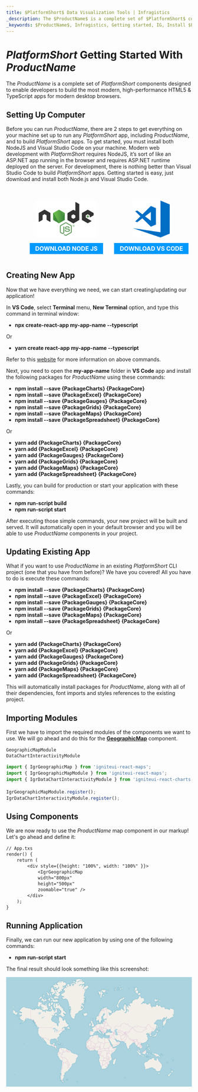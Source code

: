 ```yaml
---
title: $PlatformShort$ Data Visualization Tools | Infragistics
_description: The $ProductName$ is a complete set of $PlatformShort$ components designed to enable developers to build the most modern, high-performance HTML5 & TypeScript apps for modern desktop browsers.
_keywords: $ProductName$, Infragistics, Getting started, IG, Install $PlatformShort$
---
```

# $PlatformShort$ Getting Started With $ProductName$

The $ProductName$ is a complete set of $PlatformShort$ components designed to enable developers to build the most modern, high-performance HTML5 & TypeScript apps for modern desktop browsers.

## Setting Up Computer

Before you can run $ProductName$, there are 2 steps to get everything on your machine set up to run any $PlatformShort$ app, including $ProductName$, and to build $PlatformShort$ apps. To get started, you must install both NodeJS and Visual Studio Code on your machine. Modern web development with $PlatformShort$ requires NodeJS, it’s sort of like an ASP.NET app running in the browser and requires ASP.NET runtime deployed on the server. For development, there is nothing better than Visual Studio Code to build $PlatformShort$ apps. Getting started is easy, just download and install both Node.js and Visual Studio Code.

<div style="display:block;width:100%;margin:50px;">
    <div style="display:inline-block;width:45%;text-align:center;">
      <img src="../images/general/nodejs.svg"
           style="display:flex;max-height:100px;margin:auto auto 20px auto;" />
      <a target="_blank" href="https://nodejs.org/en/download/"
         style="color:white;background-color:#09f;text-decoration:none;font-weight:700;font-size:16px;padding: 5px 15px 5px 15px;">
        DOWNLOAD NODE JS
      </a>
    </div>
    <div style="display:inline-block;width:45%;text-align:center;">
      <img src="../images/general/vs-code.svg"
           style="display:flex;max-height:100px;margin:auto auto 20px auto;" />
      <a target="_blank" href="https://code.visualstudio.com/download"
         style="color:white;background-color:#09f;text-decoration:none;font-weight:700;font-size:16px;padding: 5px 15px 5px 15px;">
        DOWNLOAD VS CODE
      </a>
    </div>
</div>

## Creating New App

Now that we have everything we need, we can start creating/updating our application!

In **VS Code**, select **Terminal** menu, **New Terminal** option, and type this command in terminal window:


- **npx create-react-app my-app-name --typescript**

Or

- **yarn create react-app my-app-name --typescript**


Refer to this <a href="https://facebook.github.io/create-react-app/docs/adding-typescript" target="_blank">website</a> for more information on above commands.


Next, you need to open the **my-app-name** folder in **VS Code** app and install the following packages for $ProductName$ using these commands:

- **npm install --save {PackageCharts} {PackageCore}**
- **npm install --save {PackageExcel} {PackageCore}**
- **npm install --save {PackageGauges} {PackageCore}**
- **npm install --save {PackageGrids} {PackageCore}**
- **npm install --save {PackageMaps} {PackageCore}**
- **npm install --save {PackageSpreadsheet} {PackageCore}**

Or

- **yarn add {PackageCharts} {PackageCore}**
- **yarn add {PackageExcel} {PackageCore}**
- **yarn add {PackageGauges} {PackageCore}**
- **yarn add {PackageGrids} {PackageCore}**
- **yarn add {PackageMaps} {PackageCore}**
- **yarn add {PackageSpreadsheet} {PackageCore}**


Lastly, you can build for production or start your application with these commands:

- **npm run-script build**
- **npm run-script start**

After executing those simple commands, your new project will be built and served. It will automatically open in your default browser and you will be able to use $ProductName$ components in your project.

## Updating Existing App

What if you want to use $ProductName$ in an existing $PlatformShort$ CLI project (one that you have from before)? We have you covered! All you have to do is execute these commands:


- **npm install --save {PackageCharts} {PackageCore}**
- **npm install --save {PackageExcel} {PackageCore}**
- **npm install --save {PackageGauges} {PackageCore}**
- **npm install --save {PackageGrids} {PackageCore}**
- **npm install --save {PackageMaps} {PackageCore}**
- **npm install --save {PackageSpreadsheet} {PackageCore}**

Or

- **yarn add {PackageCharts} {PackageCore}**
- **yarn add {PackageExcel} {PackageCore}**
- **yarn add {PackageGauges} {PackageCore}**
- **yarn add {PackageGrids} {PackageCore}**
- **yarn add {PackageMaps} {PackageCore}**
- **yarn add {PackageSpreadsheet} {PackageCore}**

This will automatically install packages for $ProductName$, along with all of their dependencies, font imports and styles references to the existing project.


## Importing Modules

First we have to import the required modules of the components we want to use. We will go ahead and do this for the [**GeographicMap**](geo-map.md) component.

```razor
GeographicMapModule
DataChartInteractivityModule
```

```ts
import { IgrGeographicMap } from 'igniteui-react-maps';
import { IgrGeographicMapModule } from 'igniteui-react-maps';
import { IgrDataChartInteractivityModule } from 'igniteui-react-charts';

IgrGeographicMapModule.register();
IgrDataChartInteractivityModule.register();
```

## Using Components

We are now ready to use the $ProductName$ map component in our markup! Let's go ahead and define it:

```tsx
// App.txs
render() {
    return (
        <div style={{height: "100%", width: "100%" }}>
            <IgrGeographicMap
            width="800px"
            height="500px"
            zoomable="true" />
        </div>
    );
}
```

## Running Application

Finally, we can run our new application by using one of the following commands:

- **npm run-script start**


The final result should look something like this screenshot:

<img src="../images/general/geo-map.png" />
